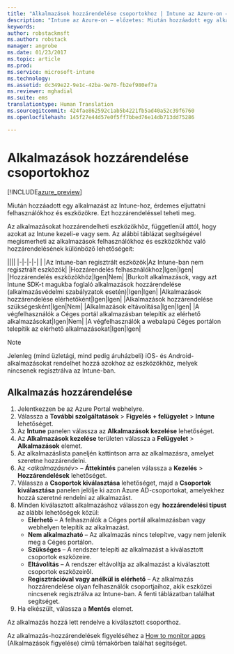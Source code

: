 ```yaml
---
title: "Alkalmazások hozzárendelése csoportokhoz | Intune az Azure-on – előzetes | Microsoft Docs"
description: "Intune az Azure-on – előzetes: Miután hozzáadott egy alkalmazást az Intune-hoz, érdemes hozzárendelni felhasználók vagy eszközök csoportjaihoz."
keywords: 
author: robstackmsft
ms.author: robstack
manager: angrobe
ms.date: 01/23/2017
ms.topic: article
ms.prod: 
ms.service: microsoft-intune
ms.technology: 
ms.assetid: dc349e22-9e1c-42ba-9e70-fb2ef980ef7a
ms.reviewer: mghadial
ms.suite: ems
translationtype: Human Translation
ms.sourcegitcommit: 424fae862592c1ab5b4221fb5ad40a52c39f6760
ms.openlocfilehash: 145f27e44d57e0f5ff7bbed76e14db713dd75286

---
```


# <a name="how-to-assign-apps-to-groups"></a>Alkalmazások hozzárendelése csoportokhoz

[!INCLUDE[azure_preview](../includes/azure_preview.md)]

Miután hozzáadott egy alkalmazást az Intune-hoz, érdemes eljuttatni felhasználókhoz és eszközökre. Ezt hozzárendeléssel teheti meg.

Az alkalmazásokat hozzárendelheti eszközökhöz, függetlenül attól, hogy azokat az Intune kezeli-e vagy sem. Az alábbi táblázat segítségével megismerheti az alkalmazások felhasználókhoz és eszközökhöz való hozzárendelésének különböző lehetőségeit:

||||
|-|-|-|-|
|&nbsp;|Az Intune-ban regisztrált eszközök|Az Intune-ban nem regisztrált eszközök|
|Hozzárendelés felhasználókhoz|Igen|Igen|
|Hozzárendelés eszközökhöz|Igen|Nem|
|Burkolt alkalmazások, vagy azt Intune SDK-t magukba foglaló alkalmazások hozzárendelése (alkalmazásvédelmi szabályzatok esetén)|Igen|Igen|
|Alkalmazások hozzárendelése elérhetőként|Igen|Igen|
|Alkalmazások hozzárendelése szükségesként|Igen|Nem|
|Alkalmazások eltávolítása|Igen|Igen|
|A végfelhasználók a Céges portál alkalmazásban telepítik az elérhető alkalmazásokat|Igen|Nem|
|A végfelhasználók a webalapú Céges portálon telepítik az elérhető alkalmazásokat|Igen|Igen|

> [!NOTE]
> Jelenleg (mind üzletági, mind pedig áruházbeli) iOS- és Android-alkalmazásokat rendelhet hozzá azokhoz az eszközökhöz, melyek nincsenek regisztrálva az Intune-ban.

## <a name="how-to-assign-an-app"></a>Alkalmazás hozzárendelése

1. Jelentkezzen be az Azure Portal webhelyre.
2. Válassza a **További szolgáltatások** > **Figyelés + felügyelet** > **Intune** lehetőséget.
3. Az **Intune** panelen válassza az **Alkalmazások kezelése** lehetőséget.
1. Az **Alkalmazások kezelése** területen válassza a **Felügyelet** > **Alkalmazások** elemet.
2. Az alkalmazáslista paneljén kattintson arra az alkalmazásra, amelyet szeretne hozzárendelni.
3. Az <*alkalmazásnév*> – **Áttekintés** panelen válassza a **Kezelés** > **Hozzárendelések** lehetőséget.
4. Válassza a **Csoportok kiválasztása** lehetőséget, majd a **Csoportok kiválasztása** panelen jelölje ki azon Azure AD-csoportokat, amelyekhez hozzá szeretné rendelni az alkalmazást.
5. Minden kiválasztott alkalmazáshoz válasszon egy **hozzárendelési típust** az alábbi lehetőségek közül:
    - **Elérhető** – A felhasználók a Céges portál alkalmazásban vagy webhelyen telepítik az alkalmazást.
    - **Nem alkalmazható** – Az alkalmazás nincs telepítve, vagy nem jelenik meg a Céges portálon.
    - **Szükséges** – A rendszer telepíti az alkalmazást a kiválasztott csoportok eszközeire.
    - **Eltávolítás** – A rendszer eltávolítja az alkalmazást a kiválasztott csoportok eszközeiről.
    - **Regisztrációval vagy anélkül is elérhető** – Az alkalmazás hozzárendelése olyan felhasználók csoportjaihoz, akik eszközei nincsenek regisztrálva az Intune-ban. A fenti táblázatban találhat segítséget.
6. Ha elkészült, válassza a **Mentés** elemet.

Az alkalmazás hozzá lett rendelve a kiválasztott csoporthoz.

Az alkalmazás-hozzárendelések figyeléséhez a [How to monitor apps](monitor-apps.md) (Alkalmazások figyelése) című témakörben találhat segítséget.



<!--HONumber=Feb17_HO1-->


